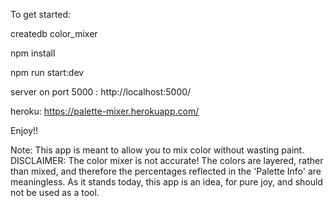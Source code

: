To get started:

createdb color_mixer

npm install

npm run start:dev

server on port 5000 : http://localhost:5000/

heroku: https://palette-mixer.herokuapp.com/

Enjoy!!

Note: This app is meant to allow you to mix color without wasting paint.
DISCLAIMER: The color mixer is not accurate! The colors are layered, rather than mixed, and therefore the percentages reflected in the 'Palette Info' are meaningless. As it stands today, this app is an idea, for pure joy, and should not be used as a tool.
